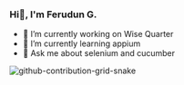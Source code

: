 ### Hi👋, I'm Ferudun G.

- 🔭 I’m currently working on Wise Quarter
- 🌱 I’m currently learning appium
- 💬 Ask me about selenium and cucumber


![github-contribution-grid-snake](https://user-images.githubusercontent.com/86746223/150171613-dc6d44ac-2cc7-4d7f-9737-101e081fa269.gif)

